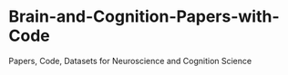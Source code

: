 # Brain-and-Cognition-Papers-with-Code
Papers, Code, Datasets for Neuroscience and Cognition Science

